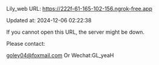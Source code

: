 Lily_web URL: https://222f-61-165-102-156.ngrok-free.app

Updated at: 2024-12-06 02:22:38

If you cannot open this URL, the server might be down.

Please contact: 

goley04@foxmail.com Or Wechat:GL_yeaH